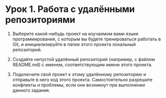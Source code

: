 # Урок 1. Работа с удалёнными репозиториями

1. Выберите какой-нибудь проект на изучаемом вами языке программирования, с которым вы будете тренироваться работать в Git, и инициализируйте в папке этого проекта локальный репозиторий.

2. Создайте непустой удалённый репозиторий (например, с файлом README.md) с именем, соответствующим имени этого проекта.

3. Подключите свой проект к этому удалённому репозиторию и отправьте в него код этого проекта. Самостоятельно разрешите конфликты и проблемы, если они возникнут при выполнении данного задания.